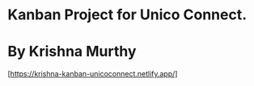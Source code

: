 # Kanban Project for Unico Connect. 

# By Krishna Murthy

[https://krishna-kanban-unicoconnect.netlify.app/]